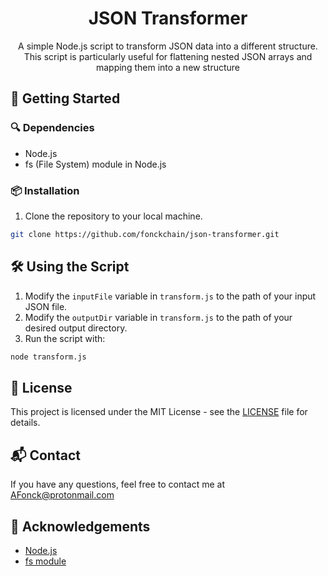 <p align="center">
  <h1 align="center">JSON Transformer</h1>
  <p align="center">A simple Node.js script to transform JSON data into a different structure. This script is particularly useful for flattening nested JSON arrays and mapping them into a new structure</p>
</p>

## 🚀 Getting Started

### 🔍 Dependencies

- Node.js
- fs (File System) module in Node.js

### 📦 Installation

1. Clone the repository to your local machine.

```bash
git clone https://github.com/fonckchain/json-transformer.git
```

## 🛠️ Using the Script

1. Modify the `inputFile` variable in `transform.js` to the path of your input JSON file.
2. Modify the `outputDir` variable in `transform.js` to the path of your desired output directory.
3. Run the script with:

```bash
node transform.js
```

## 📄 License

This project is licensed under the MIT License - see the [LICENSE](LICENSE) file for details.

## 📬 Contact

If you have any questions, feel free to contact me at AFonck@protonmail.com

## 🙏 Acknowledgements

- [Node.js](https://nodejs.org/)
- [fs module](https://nodejs.org/api/fs.html)

